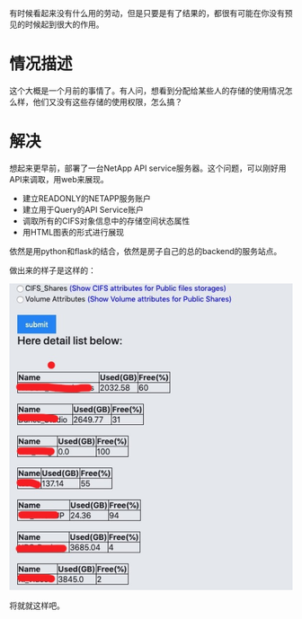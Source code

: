 有时候看起来没有什么用的劳动，但是只要是有了结果的，都很有可能在你没有预见的时候起到很大的作用。

# 情况描述

这个大概是一个月前的事情了。有人问，想看到分配给某些人的存储的使用情况怎么样，他们又没有这些存储的使用权限，怎么搞？

# 解决

想起来更早前，部署了一台NetApp API service服务器。这个问题，可以刚好用API来调取，用web来展现。

- 建立READONLY的NETAPP服务账户
- 建立用于Query的API Service账户
- 调取所有的CIFS对象信息中的存储空间状态属性
- 用HTML图表的形式进行展现

依然是用python和flask的结合，依然是房子自己的总的backend的服务站点。

做出来的样子是这样的：

![img](/images/tupian/storage.jpg)

将就就这样吧。